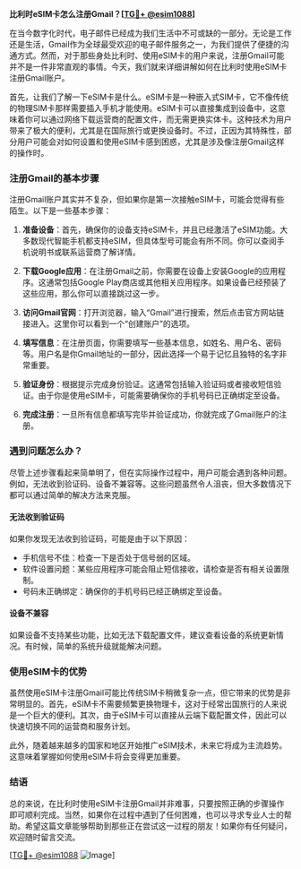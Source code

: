 **比利时eSIM卡怎么注册Gmail？[[TG💪+ @esim1088](https://t.me/s/esim1088)]**

在当今数字化时代，电子邮件已经成为我们生活中不可或缺的一部分。无论是工作还是生活，Gmail作为全球最受欢迎的电子邮件服务之一，为我们提供了便捷的沟通方式。然而，对于那些身处比利时、使用eSIM卡的用户来说，注册Gmail可能并不是一件非常直观的事情。今天，我们就来详细讲解如何在比利时使用eSIM卡注册Gmail账户。

首先，让我们了解一下eSIM卡是什么。eSIM卡是一种嵌入式SIM卡，它不像传统的物理SIM卡那样需要插入手机才能使用。eSIM卡可以直接集成到设备中，这意味着你可以通过网络下载运营商的配置文件，而无需更换实体卡。这种技术为用户带来了极大的便利，尤其是在国际旅行或更换设备时。不过，正因为其特殊性，部分用户可能会对如何设置和使用eSIM卡感到困惑，尤其是涉及像注册Gmail这样的操作时。

### 注册Gmail的基本步骤

注册Gmail账户其实并不复杂，但如果你是第一次接触eSIM卡，可能会觉得有些陌生。以下是一些基本步骤：

1. **准备设备**：首先，确保你的设备支持eSIM卡，并且已经激活了eSIM功能。大多数现代智能手机都支持eSIM，但具体型号可能会有所不同。你可以查阅手机说明书或联系运营商了解详情。

2. **下载Google应用**：在注册Gmail之前，你需要在设备上安装Google的应用程序。这通常包括Google Play商店或其他相关应用程序。如果设备已经预装了这些应用，那么你可以直接跳过这一步。

3. **访问Gmail官网**：打开浏览器，输入“Gmail”进行搜索，然后点击官方网站链接进入。这里你可以看到一个“创建账户”的选项。

4. **填写信息**：在注册页面，你需要填写一些基本信息，如姓名、用户名、密码等。用户名是你Gmail地址的一部分，因此选择一个易于记忆且独特的名字非常重要。

5. **验证身份**：根据提示完成身份验证。这通常包括输入验证码或者接收短信验证。由于你是使用eSIM卡，可能需要确保你的手机号码已正确绑定至设备。

6. **完成注册**：一旦所有信息都填写完毕并验证成功，你就完成了Gmail账户的注册。

### 遇到问题怎么办？

尽管上述步骤看起来简单明了，但在实际操作过程中，用户可能会遇到各种问题。例如，无法收到验证码、设备不兼容等。这些问题虽然令人沮丧，但大多数情况下都可以通过简单的解决方法来克服。

#### 无法收到验证码

如果你发现无法收到验证码，可能是由于以下原因：
- 手机信号不佳：检查一下是否处于信号弱的区域。
- 软件设置问题：某些应用程序可能会阻止短信接收，请检查是否有相关设置限制。
- 号码未正确绑定：确保你的手机号码已经正确绑定至设备。

#### 设备不兼容

如果设备不支持某些功能，比如无法下载配置文件，建议查看设备的系统更新情况。有时候，简单的系统升级就能解决问题。

### 使用eSIM卡的优势

虽然使用eSIM卡注册Gmail可能比传统SIM卡稍微复杂一点，但它带来的优势是非常明显的。首先，eSIM卡不需要频繁更换物理卡，这对于经常出国旅行的人来说是一个巨大的便利。其次，由于eSIM卡可以直接从云端下载配置文件，因此可以快速切换不同的运营商和服务计划。

此外，随着越来越多的国家和地区开始推广eSIM技术，未来它将成为主流趋势。这意味着掌握如何使用eSIM卡将会变得更加重要。

### 结语

总的来说，在比利时使用eSIM卡注册Gmail并非难事，只要按照正确的步骤操作即可顺利完成。当然，如果你在过程中遇到了任何困难，也可以寻求专业人士的帮助。希望这篇文章能够帮助到那些正在尝试这一过程的朋友！如果你有任何疑问，欢迎随时留言交流。

[[TG💪+ @esim1088](https://t.me/s/esim1088) ![Image](https://i.postimg.cc/4NQfJmqS/Snipaste-2025-05-13-00-14-12.png)]